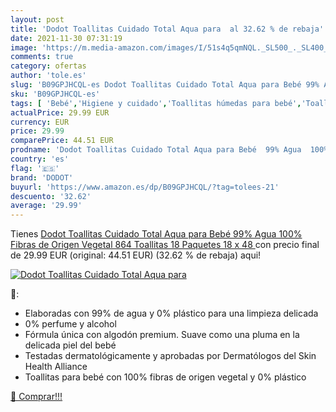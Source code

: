 ```yaml
---
layout: post
title: 'Dodot Toallitas Cuidado Total Aqua para  al 32.62 % de rebaja'
date: 2021-11-30 07:31:19
image: 'https://m.media-amazon.com/images/I/51s4q5qmNQL._SL500_._SL400_.jpg'
comments: true
category: ofertas
author: 'tole.es'
slug: 'B09GPJHCQL-es Dodot Toallitas Cuidado Total Aqua para Bebé 99% Agua 100%...'
sku: 'B09GPJHCQL-es'
tags: [ 'Bebé','Higiene y cuidado','Toallitas húmedas para bebé','Toallitas y accesorios para bebé','bebé','dodot', ]
actualPrice: 29.99 EUR
currency: EUR
price: 29.99
comparePrice: 44.51 EUR
prodname: 'Dodot Toallitas Cuidado Total Aqua para Bebé  99% Agua  100% Fibras de Origen Vegetal  864 Toallitas  18 Paquetes  18 x 48 '
country: 'es'
flag: '🇪🇸'
brand: 'DODOT'
buyurl: 'https://www.amazon.es/dp/B09GPJHCQL/?tag=tolees-21'
descuento: '32.62'
average: '29.99'
---
```


Tienes [Dodot Toallitas Cuidado Total Aqua para Bebé  99% Agua  100% Fibras de Origen Vegetal  864 Toallitas  18 Paquetes  18 x 48 ](https://www.amazon.es/dp/B09GPJHCQL/?tag=tolees-21) con precio final de  29.99 EUR (original: 44.51 EUR) (32.62 %  de rebaja) aqui!

[![Dodot Toallitas Cuidado Total Aqua para ](https://m.media-amazon.com/images/I/51s4q5qmNQL._SL500_._SL400_.jpg)](https://www.amazon.es/dp/B09GPJHCQL/?tag=tolees-21)

🔎:

- Elaboradas con 99% de agua y 0% plástico para una limpieza delicada
- 0% perfume y alcohol
- Fórmula única con algodón premium. Suave como una pluma en la delicada piel del bebé
- Testadas dermatológicamente y aprobadas por Dermatólogos del Skin Health Alliance
- Toallitas para bebé con 100% fibras de origen vegetal y 0% plástico

[🛒 Comprar!!!](https://www.amazon.es/dp/B09GPJHCQL/?tag=tolees-21)
